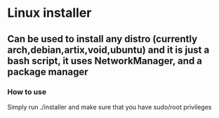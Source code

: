 # Linux installer

## Can be used to install any distro (currently arch,debian,artix,void,ubuntu) and it is just a bash script, it uses NetworkManager, and a package manager

### How to use
Simply run ./installer and make sure that you have sudo/root privileges
